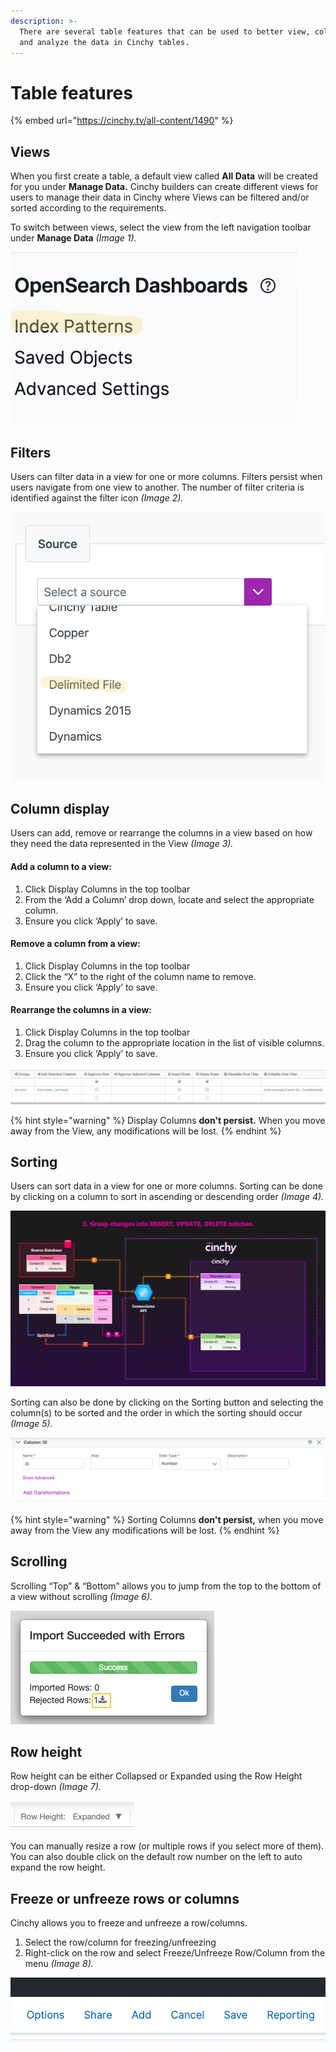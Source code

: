 ```yaml
---
description: >-
  There are several table features that can be used to better view, collaborate
  and analyze the data in Cinchy tables.
---
```


# Table features

<!-- vale off -->

{% embed url="https://cinchy.tv/all-content/1490" %}

<!-- vale on -->

## Views

When you first create a table, a default view called **All Data** will be created for you under **Manage Data.** Cinchy builders can create different views for users to manage their data in Cinchy where Views can be filtered and/or sorted according to the requirements.

To switch between views, select the view from the left navigation toolbar under **Manage Data** _(Image 1)._

![Image 1: Using Views](<../../.gitbook/assets/image (45).png>)

## Filters <a href="#filters" id="filters"></a>

Users can filter data in a view for one or more columns. Filters persist when users navigate from one view to another. The number of filter criteria is identified against the filter icon _(Image 2)._

![Image 2: Filtering](<../../.gitbook/assets/image (511).png>)

## Column display <a href="#column-display" id="column-display"></a>

Users can add, remove or rearrange the columns in a view based on how they need the data represented in the View _(Image 3)._

#### Add a column to a view:

1. Click Display Columns in the top toolbar
2. From the ‘Add a Column’ drop down, locate and select the appropriate column.
3. Ensure you click ‘Apply’ to save.

#### Remove a column from a view:

1. Click Display Columns in the top toolbar
2. Click the “X” to the right of the column name to remove.
3. Ensure you click ‘Apply’ to save.

#### Rearrange the columns in a view:

1. Click Display Columns in the top toolbar
2. Drag the column to the appropriate location in the list of visible columns.
3. Ensure you click ‘Apply’ to save.

![Image 3: Display Columns](<../../.gitbook/assets/image (129).png>)

{% hint style="warning" %}
Display Columns **don't persist.** When you move away from the View, any modifications will be lost.
{% endhint %}

## Sorting <a href="#sorting" id="sorting"></a>

Users can sort data in a view for one or more columns. Sorting can be done by clicking on a column to sort in ascending or descending order _(Image 4)._

![Image 4: Sorting via a table column](<../../.gitbook/assets/image (500).png>)

Sorting can also be done by clicking on the Sorting button and selecting the column(s) to be sorted and the order in which the sorting should occur _(Image 5)._

![Image 5: Sorting via the Sort button](<../../.gitbook/assets/image (527).png>)

{% hint style="warning" %}
Sorting Columns **don't persist,** when you move away from the View any modifications will be lost.
{% endhint %}

## Scrolling

Scrolling “Top” & “Bottom” allows you to jump from the top to the bottom of a view without scrolling _(Image 6)._

![Image 6: Scrolling](<../../.gitbook/assets/image (88).png>)

## Row height <a href="#row-height" id="row-height"></a>

Row height can be either Collapsed or Expanded using the Row Height drop-down _(Image 7)._

![Image 7: Expanding/Collapsing the row height](<../../.gitbook/assets/image (733).png>)

You can manually resize a row (or multiple rows if you select more of them). You can also double click on the default row number on the left to auto expand the row height.

## Freeze or unfreeze rows or columns <a href="#freeze-unfreeze-rows" id="freeze-unfreeze-rows"></a>

Cinchy allows you to freeze and unfreeze a row/columns.

1. Select the row/column for freezing/unfreezing
2. Right-click on the row and select Freeze/Unfreeze Row/Column from the menu _(Image 8)._

![Image 8: Freezing a Row/Column](<../../.gitbook/assets/image (25).png>)
